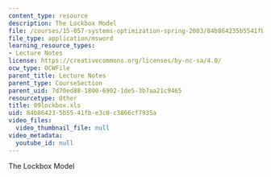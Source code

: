 ```yaml
---
content_type: resource
description: The Lockbox Model
file: /courses/15-057-systems-optimization-spring-2003/84b864235b5541fbe3c0c3866cf7935a_09lockbox.xls
file_type: application/msword
learning_resource_types:
- Lecture Notes
license: https://creativecommons.org/licenses/by-nc-sa/4.0/
ocw_type: OCWFile
parent_title: Lecture Notes
parent_type: CourseSection
parent_uid: 7d70ed88-1800-6902-1de5-3b7aa21c9465
resourcetype: Other
title: 09lockbox.xls
uid: 84b86423-5b55-41fb-e3c0-c3866cf7935a
video_files:
  video_thumbnail_file: null
video_metadata:
  youtube_id: null
---
```

The Lockbox Model